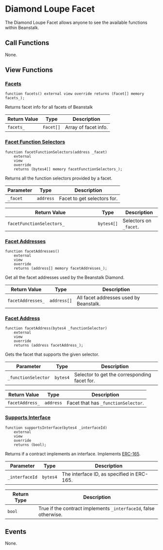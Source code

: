 # Diamond Loupe Facet

The Diamond Loupe Facet allows anyone to see the available functions within Beanstalk.

## Call Functions

None.

## View Functions

### [Facets](https://github.com/BeanstalkFarms/Beanstalk/blob/fd132ae4eda02e502441c3d28d04ad2c21b4e339/protocol/contracts/farm/facets/DiamondLoupeFacet.sol#L28)

```solidity
function facets() external view override returns (Facet[] memory facets_);
```

Returns facet info for all facets of Beanstalk

| Return Value | Type      | Description          |
| ------------ | --------- | -------------------- |
| `facets_`    | `Facet[]` | Array of facet info. |

### [Facet Function Selectors](https://github.com/BeanstalkFarms/Beanstalk/blob/fd132ae4eda02e502441c3d28d04ad2c21b4e339/protocol/contracts/farm/facets/DiamondLoupeFacet.sol#L42)

```solidity
function facetFunctionSelectors(address _facet)
    external
    view
    override
    returns (bytes4[] memory facetFunctionSelectors_);
```

Returns all the function selectors provided by a facet.

| Parameter | Type      | Description                 |
| --------- | --------- | --------------------------- |
| `_facet`  | `address` | Facet to get selectors for. |

<table><thead><tr><th width="282.3333333333333">Return Value</th><th>Type</th><th>Description</th></tr></thead><tbody><tr><td><code>facetFunctionSelectors_</code></td><td><code>bytes4[]</code></td><td>Selectors on <code>_facet</code>.</td></tr></tbody></table>

### [Facet Addresses](https://github.com/BeanstalkFarms/Beanstalk/blob/fd132ae4eda02e502441c3d28d04ad2c21b4e339/protocol/contracts/farm/facets/DiamondLoupeFacet.sol#L54)

```solidity
function facetAddresses() 
    external 
    view 
    override 
    returns (address[] memory facetAddresses_);
```

Get all the facet addresses used by the Beanstalk Diamond.

| Return Value      | Type        | Description                            |
| ----------------- | ----------- | -------------------------------------- |
| `facetAddresses_` | `address[]` | All facet addresses used by Beanstalk. |

### [Facet Address](https://github.com/BeanstalkFarms/Beanstalk/blob/fd132ae4eda02e502441c3d28d04ad2c21b4e339/protocol/contracts/farm/facets/DiamondLoupeFacet.sol#L63)

```solidity
function facetAddress(bytes4 _functionSelector)
    external
    view
    override
    returns (address facetAddress_);
```

Gets the facet that supports the given selector.

| Parameter           | Type     | Description                                  |
| ------------------- | -------- | -------------------------------------------- |
| `_functionSelector` | `bytes4` | Selector to get the corresponding facet for. |

| Return Value    | Type      | Description                         |
| --------------- | --------- | ----------------------------------- |
| `facetAddress_` | `address` | Facet that has `_functionSelector`. |

### [Supports Interface](https://github.com/BeanstalkFarms/Beanstalk/blob/fd132ae4eda02e502441c3d28d04ad2c21b4e339/protocol/contracts/farm/facets/DiamondLoupeFacet.sol#L74)

```solidity
function supportsInterface(bytes4 _interfaceId) 
    external 
    view 
    override 
    returns (bool);
```

Returns if a contract implements an interface. Implements [ERC-165](https://eips.ethereum.org/EIPS/eip-165).

| Parameter      | Type     | Description                                |
| -------------- | -------- | ------------------------------------------ |
| `_interfaceId` | `bytes4` | The interface ID, as specified in ERC-165. |

| Return Type | Description                                                      |
| ----------- | ---------------------------------------------------------------- |
| `bool`      | True if the contract implements `_interfaceId`, false otherwise. |

## Events

None.
